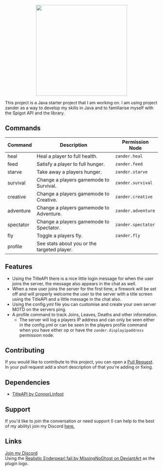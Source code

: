 <p align="center">
  <img height="300" src="https://i.imgur.com/3Xupajl.png">
</p>

This project is a Java starter project that I am working on. I am using project zander as a way to develop my skills in Java and to familiarise myself with the Spigot API and the library.

## Commands
|  Command  |             Description                     |   Permission Node  |
|-----------|---------------------------------------------|--------------------|
| heal      | Heal a player to full health.               | `zander.heal`      |
| feed      | Satisfy a player to full hunger.            | `zander.feed`      |
| starve    | Take away a players hunger.                 | `zander.starve`    |
| survival  | Change a players gamemode to Survival.      | `zander.survival`  |
| creative  | Change a players gamemode to Creative.      | `zander.creative`  |
| adventure | Change a players gamemode to Adventure.     | `zander.adventure` |
| spectator | Change a players gamemode to Spectator.     | `zander.spectator` |
| fly       | Toggle a players fly.                       | `zander.fly`       |
| profile   | See stats about you or the targeted player. |                    |

## Features
- Using the TitleAPI there is a nice little login message for when the user joins the server, the message also appears in the chat as well.
- When a new user joins the server for the first time, a firework will be set off and will properly welcome the user to the server with a title screen using the TitleAPI and a little message in the chat also.
- Using the config.yml file you can customise and create your own server MOTD on the servers ping.
- A profile command to track Joins, Leaves, Deaths and other information.
    - The server will log a players IP address and can only be seen either in the config.yml or can be seen in the players profile command when you have either op or have the `zander.displayipaddress` permission node.

## Contributing
If you would like to contribute to this project, you can open a [Pull Request](https://github.com/shadowolfyt/zander/pulls). In your pull request add a short description of that you're adding or fixing.  

## Dependencies
- [TitleAPI by ConnorLinfoot](https://www.spigotmc.org/resources/titleapi-1-8-1-13.1325/)

## Support
If you'd like to join the conversation or need support (I can help to the best of my ability) join my Discord [here.](http://bit.ly/mancavediscord)

## Links
[Join my Discord](http://bit.ly/mancavediscord)<br>
Using the [Realistic Enderpearl fail by MissingNoGhost on DeviantArt](https://www.deviantart.com/missingnoghost/art/Realistic-Enderpearl-fail-412476635) as the plugin logo.
